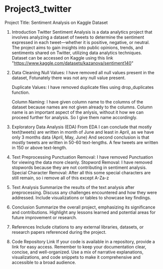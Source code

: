 # Project3_twitter

Project Title: Sentiment Analysis on Kaggle Dataset

1. Introduction
Twitter Sentiment Analysis is a data analytics project that involves analyzing a 
dataset of tweets to determine the sentiment expressed in each tweet—whether it 
is positive, negative, or neutral. The project aims to gain insights into public 
opinions, trends, and sentiments shared on Twitter, utilizing data analytics 
techniques.
Dataset can be accessed on Kaggle using this link "https://www.kaggle.com/datasets/kazanova/sentiment140"

3. Data Cleaning
    Null Values:
    I have removed all null values present in the dataset, Fotunately there was not any null value present.

    Duplicate Values:
     I have removed duplicate files using drop_duplicates function.

    Column Naming:
     I have given column name to the columns of the dataset because names are not given already to the columns.
     Column name is an important aspect of the anlysis, without it how we can proceed further for analysis. So I give them name accordingly.

3. Exploratory Data Analysis (EDA)
   From EDA I can conclude that mostly text(tweets) are written in month of June and least in April, as we have only 3 months data (April, May, June)
   And second conclusion is that mostly tweets are written in 50-60 text-lengths. A few tweets are written in 150 or above text-length.

4. Text Preprocessing
Punctuation Removal:
   I have removed Punctuation for viewing the data more cleanly.
Stopword Removal:
 I have removed stopwords because they are not contributing in sentiment analysis.
Special Character Removal:
 After all this some special characters are still remain, so i remove all of this except A-Za-z

5. Text Analysis
Summarize the results of the text analysis after preprocessing.
Discuss any challenges encountered and how they were addressed.
Include visualizations or tables to showcase key findings.
7. Conclusion
Summarize the overall project, emphasizing its significance and contributions.
Highlight any lessons learned and potential areas for future improvement or research.
8. References
Include citations to any external libraries, datasets, or research papers referenced during the project.
9. Code Repository Link
If your code is available in a repository, provide a link for easy access.
Remember to keep your documentation clear, concise, and well-organized. Use a mix of narrative explanations, visualizations, and code snippets to make it comprehensive and accessible to a broad audience.





